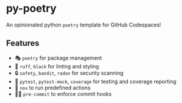 # py-poetry

An opinionated python `poetry` template for GitHub Codespaces!

## Features

- 🎭 `poetry` for package management
- 🚧 `ruff`, `black` for linting and styling
- 🔒 `safety`, `bandit`, `radon` for security scanning
- 🧪 `pytest`, `pytest-mock`, `coverage` for testing and coverage reporting
- 🏰 `nox` to run predefined actions
- 👨‍💻 `pre-commit` to enforce commit hooks
